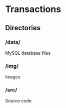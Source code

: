 Transactions
============

<h2>Directories</h2>
<h3>/data/</h3>
MySQL database files
<h3>/img/</h3>
Images
<h3>/src/</h3>
Source code
